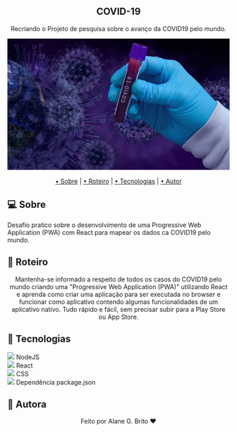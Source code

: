 ## <div align="center"> **COVID-19**
<p align="center">Recriando o Projeto de pesquisa sobre o avanço da COVID19 pelo mundo.</p>

<img src="src/assete/images/covid19.jpg"/>
</div>
<p align="center">
 <a href="#computer-sobre">• Sobre</a> | 
 <a href="#memo-roteiro">• Roteiro</a> | 
 <a href="#hammer-tecnologias">• Tecnologias</a> | 
 <a href="#boy-autor">• Autor</a> 
</p>


## :computer: **Sobre**

Desafio pratico sobre o desenvolvimento de uma Progressive Web Application (PWA) com React para mapear os dados ca COVID19 pelo mundo.<br>

## :memo: **Roteiro**

<div align="center">

<p>
Mantenha-se informado a respeito de todos os casos do COVID19 pelo mundo criando uma "Progressive Web Application (PWA)" utilizando React e aprenda como criar uma aplicação para ser executada no browser e funcionar como aplicativo contendo algumas funcionalidades de um aplicativo nativo. Tudo rápido e fácil, sem precisar subir para a Play Store ou App Store.
</p>

</div>
 

## :hammer: **Tecnologias**

<img src="https://img.icons8.com/color/24/000000/in-progress--v1.png"/> NodeJS<br>
<img src="https://img.icons8.com/color/24/000000/in-progress--v1.png"/> React<br>
<img src="https://img.icons8.com/color/24/000000/in-progress--v1.png"/> CSS<br>
<img src="https://img.icons8.com/color/24/000000/in-progress--v1.png"/> Dependência package.json<br>

## :girl: **Autora**

<div align="center">
Feito por Alane G. Brito ❤️
</div>